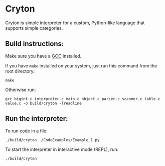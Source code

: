 # Cryton

Cryton is simple interpreter for a custom, Python-like language that supports simple categories.

## Build instructions:

Make sure you have a [GCC](https://gcc.gnu.org/) installed.

If you have `make` installed on your system, just run this command from the root directory:

```shell
make
```

Otherwise run:

```shell
gcc bigint.c interpreter.c main.c object.c parser.c scanner.c table.c value.c -o build/cryton -lreadline
```

## Run the interpreter:

To run code in a file:

```shell
./build/cryton ./CodeExamples/Example_1.py
```

To start the interpreter in interactive mode (REPL), run:

```shell
./build/cryton
```
